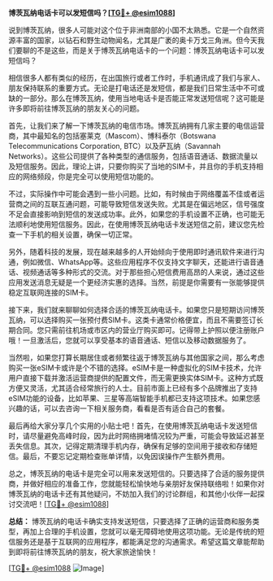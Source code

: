**博茨瓦纳电话卡可以发短信吗？[[TG💪+ @esim1088](https://t.me/s/esim1088)]**

说到博茨瓦纳，很多人可能对这个位于非洲南部的小国不太熟悉。它是一个自然资源丰富的国家，以钻石和野生动物闻名，尤其是广袤的奥卡万戈三角洲。但今天我们要聊的不是这些，而是关于博茨瓦纳电话卡的一个问题：博茨瓦纳电话卡可以发短信吗？

相信很多人都有类似的经历，在出国旅行或者工作时，手机通讯成了我们与家人、朋友保持联系的重要方式。无论是打电话还是发短信，都是我们日常生活中不可或缺的一部分。那么在博茨瓦纳，使用当地电话卡是否能正常发送短信呢？这可能是许多即将前往博茨瓦纳的朋友关心的问题。

首先，让我们来了解一下博茨瓦纳的电信市场。博茨瓦纳拥有几家主要的电信运营商，其中最知名的包括塞莱克（Mascom）、博科泰尔（Botswana Telecommunications Corporation, BTC）以及萨瓦纳（Savannah Networks）。这些公司提供了各种类型的通信服务，包括语音通话、数据流量以及短信服务。因此，理论上讲，只要你购买了当地的SIM卡，并且你的手机支持相应的网络频段，你是完全可以使用短信功能的。

不过，实际操作中可能会遇到一些小问题。比如，有时候由于网络覆盖不佳或者运营商之间的互联互通问题，可能导致短信发送失败。尤其是在偏远地区，信号强度不足会直接影响到短信的发送成功率。此外，如果您的手机设置不正确，也可能无法顺利地使用短信服务。因此，在使用博茨瓦纳电话卡发送短信之前，建议您先检查一下手机的相关设置，确保一切正常。

另外，随着科技的发展，现在越来越多的人开始倾向于使用即时通讯软件来进行沟通，例如微信、WhatsApp等。这些应用程序不仅支持文字聊天，还能进行语音通话、视频通话等多种形式的交流。对于那些担心短信费用高昂的人来说，通过这些应用发送消息无疑是一个更经济实惠的选择。当然，前提是你需要有一张能够提供稳定互联网连接的SIM卡。

接下来，我们就来聊聊如何选择合适的博茨瓦纳电话卡。如果您只是短期访问博茨瓦纳，可以选择购买一张预付费SIM卡。这类卡通常价格便宜，而且不需要签订长期合同。您只需前往机场或市区内的营业厅购买即可。记得带上护照以便注册账户哦！一旦激活后，您就可以享受基本的语音通话、短信以及移动数据服务了。

当然啦，如果您打算长期居住或者频繁往返于博茨瓦纳与其他国家之间，那么考虑购买一张eSIM卡或许是个不错的选择。eSIM卡是一种虚拟化的SIM卡技术，允许用户直接下载并激活运营商提供的配置文件，而无需更换实体SIM卡。这种方式既方便又灵活，尤其适合经常旅行的人士。目前市面上已经有多个品牌推出了支持eSIM功能的设备，比如苹果、三星等高端智能手机都已支持这项技术。如果您感兴趣的话，可以去咨询一下相关服务商，看看是否有适合自己的套餐。

最后再给大家分享几个实用的小贴士吧！首先，在使用博茨瓦纳电话卡发送短信时，请尽量避免高峰时段，因为此时网络拥堵情况较为严重，可能会导致延迟甚至丢失信息。其次，记得定期清理手机内存，确保有足够的空间用于接收和存储短信。最后，不要忘记定期检查账单详情，以免因误操作产生额外费用。

总之，博茨瓦纳的电话卡是完全可以用来发送短信的。只要选择了合适的服务提供商，并做好相应的准备工作，您就能轻松愉快地与亲朋好友保持联络啦！如果你对博茨瓦纳的电话卡还有其他疑问，不妨加入我们的讨论群组，和其他小伙伴一起探讨交流吧！[[TG💪+ @esim1088](https://t.me/s/esim1088)]

**总结：**
博茨瓦纳的电话卡确实支持发送短信，只要选择了正确的运营商和服务类型，再加上合理的手机设置，您就可以毫无障碍地使用这项功能。无论是传统的短信服务还是基于互联网的应用程序，都能满足您的沟通需求。希望这篇文章能帮助到即将前往博茨瓦纳的朋友，祝大家旅途愉快！

[[TG💪+ @esim1088](https://t.me/s/esim1088) ![Image](https://i.postimg.cc/4NQfJmqS/Snipaste-2025-05-13-00-14-12.png)]